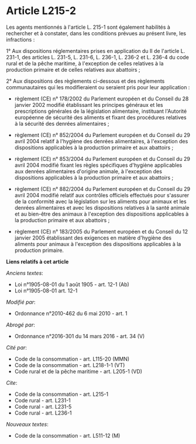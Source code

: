 # Article L215-2

Les agents mentionnés à l'article L. 215-1 sont également habilités à rechercher et à constater, dans les conditions prévues
au présent livre, les infractions : 

1° Aux dispositions réglementaires prises en application du II de l'article L. 231-1, des articles L. 231-5, L. 231-6, L.
236-1, L. 236-2 et L. 236-4 du code rural et de la pêche maritime, à l'exception de celles relatives à la production primaire
et de celles relatives aux abattoirs ; 

2° Aux dispositions des règlements ci-dessous et des règlements communautaires qui les modifieraient ou seraient pris pour
leur application :

- règlement (CE) n° 178/2002 du Parlement européen et du Conseil du 28 janvier 2002 modifié établissant les principes
généraux et les prescriptions générales de la législation alimentaire, instituant l'Autorité européenne de sécurité des
aliments et fixant des procédures relatives à la sécurité des denrées alimentaires ;

- règlement (CE) n° 852/2004 du Parlement européen et du Conseil du 29 avril 2004 relatif à l'hygiène des denrées
alimentaires, à l'exception des dispositions applicables à la production primaire et aux abattoirs ;

- règlement (CE) n° 853/2004 du Parlement européen et du Conseil du 29 avril 2004 modifié fixant les règles spécifiques
d'hygiène applicables aux denrées alimentaires d'origine animale, à l'exception des dispositions applicables à la production
primaire et aux abattoirs ;

- règlement (CE) n° 882/2004 du Parlement européen et du Conseil du 29 avril 2004 modifié relatif aux contrôles officiels
effectués pour s'assurer de la conformité avec la législation sur les aliments pour animaux et les denrées alimentaires et
avec les dispositions relatives à la santé animale et au bien-être des animaux à l'exception des dispositions applicables à
la production primaire et aux abattoirs ;

- règlement (CE) n° 183/2005 du Parlement européen et du Conseil du 12 janvier 2005 établissant des exigences en matière
d'hygiène des aliments pour animaux à l'exception des dispositions applicables à la production primaire.

**Liens relatifs à cet article**

_Anciens textes_:

  - Loi n°1905-08-01 du 1 août 1905 - art. 12-1 (Ab)
  - Loi n°1905-08-01 art. 12-1

_Modifié par_:

  - Ordonnance n°2010-462 du 6 mai 2010 - art. 1

_Abrogé par_:

  - Ordonnance n°2016-301 du 14 mars 2016 - art. 34 (V)

_Cité par_:

  - Code de la consommation - art. L115-20 (MMN)
  - Code de la consommation - art. L218-1-1 (VT)
  - Code rural et de la pêche maritime - art. L205-1 (VD)

_Cite_:

  - Code de la consommation - art. L215-1
  - Code rural - art. L231-1
  - Code rural - art. L231-5
  - Code rural - art. L236-1

_Nouveaux textes_:

  - Code de la consommation - art. L511-12 (M)

